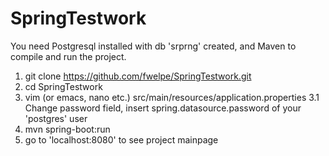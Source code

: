# SpringTestwork
You need Postgresql installed with db 'srprng' created, and Maven to compile and run the project.
1. git clone https://github.com/fwelpe/SpringTestwork.git
2. cd SpringTestwork
3. vim (or emacs, nano etc.) src/main/resources/application.properties
3.1 Change password field, insert spring.datasource.password of your 'postgres' user
4. mvn spring-boot:run
5. go to 'localhost:8080' to see project mainpage
